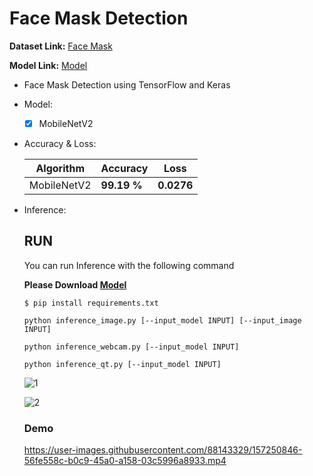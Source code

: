 # Face Mask Detection

  **Dataset Link:** [Face Mask](https://www.kaggle.com/ashishjangra27/face-mask-12k-images-dataset)
  
  **Model Link:** [Model](https://drive.google.com/file/d/12g18xGpmCgUQ4nAQLvW_hUnyUSTasA50/view?usp=sharing)

  - Face Mask Detection using TensorFlow and Keras
    
  - Model:

    - [x] MobileNetV2


  - Accuracy & Loss:

    Algorithm | Accuracy | Loss |
    ------------- | ------------- | ------------- |
    MobileNetV2 | **99.19 %** | **0.0276** |
    

  - Inference:

      ## RUN
      You can run  Inference with the following command
      
      **Please Download [Model](https://drive.google.com/file/d/12g18xGpmCgUQ4nAQLvW_hUnyUSTasA50/view?usp=sharing)**

      ```
      $ pip install requirements.txt
      
      python inference_image.py [--input_model INPUT] [--input_image INPUT]
      
      python inference_webcam.py [--input_model INPUT]
      
      python inference_qt.py [--input_model INPUT]
      ```
      
      ![1](https://user-images.githubusercontent.com/88143329/157250672-d1c343c6-b224-401e-939b-e230d1bd3335.png)
      
      ![2](https://user-images.githubusercontent.com/88143329/157250764-3d5d9c16-fbe7-48d4-a2f4-fac2ba447cfa.png)
      
      
      ### Demo
      
      https://user-images.githubusercontent.com/88143329/157250846-56fe558c-b0c9-45a0-a158-03c5996a8933.mp4
